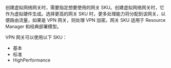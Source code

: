 创建虚拟网络网关时，需要指定想要使用的网关 SKU。创建虚拟网络网关时，它作为虚拟硬件生成。选择更高的网关 SKU 时，更多处理能力将分配到该网关，以便路由流量，如果是 VPN 网关，则处理 VPN 加密。网关 SKU 适用于 Resource Manager 和经典部署模型。

VPN 网关可以使用以下 SKU：

- 基本
- 标准
- HighPerformance

<!---HONumber=AcomDC_0921_2016-->